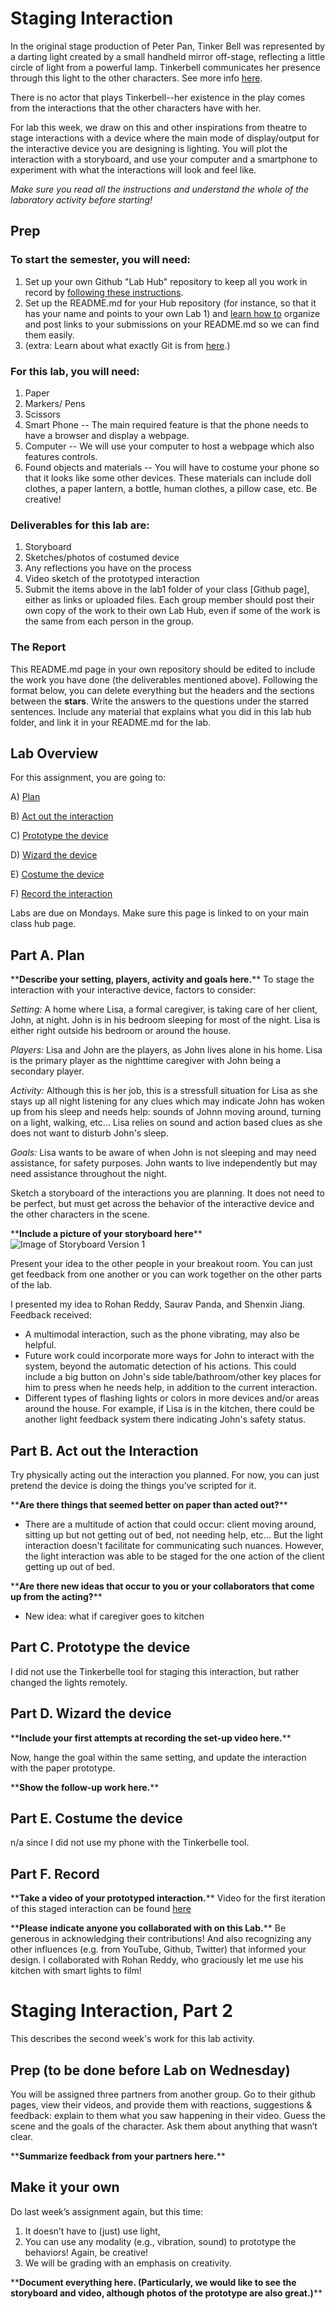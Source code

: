 

# Staging Interaction

In the original stage production of Peter Pan, Tinker Bell was represented by a darting light created by a small handheld mirror off-stage, reflecting a little circle of light from a powerful lamp. Tinkerbell communicates her presence through this light to the other characters. See more info [here](https://en.wikipedia.org/wiki/Tinker_Bell). 

There is no actor that plays Tinkerbell--her existence in the play comes from the interactions that the other characters have with her.

For lab this week, we draw on this and other inspirations from theatre to stage interactions with a device where the main mode of display/output for the interactive device you are designing is lighting. You will plot the interaction with a storyboard, and use your computer and a smartphone to experiment with what the interactions will look and feel like. 

_Make sure you read all the instructions and understand the whole of the laboratory activity before starting!_



## Prep

### To start the semester, you will need:
1. Set up your own Github "Lab Hub" repository to keep all you work in record by [following these instructions](https://github.com/FAR-Lab/Developing-and-Designing-Interactive-Devices/blob/2021Fall/readings/Submitting%20Labs.md).
2. Set up the README.md for your Hub repository (for instance, so that it has your name and points to your own Lab 1) and [learn how to](https://guides.github.com/features/mastering-markdown/) organize and post links to your submissions on your README.md so we can find them easily.
3. (extra: Learn about what exactly Git is from [here](https://git-scm.com/book/en/v2/Getting-Started-What-is-Git%3F).)

### For this lab, you will need:
1. Paper
2. Markers/ Pens
3. Scissors
4. Smart Phone -- The main required feature is that the phone needs to have a browser and display a webpage.
5. Computer -- We will use your computer to host a webpage which also features controls.
6. Found objects and materials -- You will have to costume your phone so that it looks like some other devices. These materials can include doll clothes, a paper lantern, a bottle, human clothes, a pillow case, etc. Be creative!

### Deliverables for this lab are: 
1. Storyboard
1. Sketches/photos of costumed device
1. Any reflections you have on the process
1. Video sketch of the prototyped interaction
1. Submit the items above in the lab1 folder of your class [Github page], either as links or uploaded files. Each group member should post their own copy of the work to their own Lab Hub, even if some of the work is the same from each person in the group.

### The Report
This README.md page in your own repository should be edited to include the work you have done (the deliverables mentioned above). Following the format below, you can delete everything but the headers and the sections between the **stars**. Write the answers to the questions under the starred sentences. Include any material that explains what you did in this lab hub folder, and link it in your README.md for the lab.

## Lab Overview
For this assignment, you are going to:

A) [Plan](#part-a-plan) 

B) [Act out the interaction](#part-b-act-out-the-interaction) 

C) [Prototype the device](#part-c-prototype-the-device)

D) [Wizard the device](#part-d-wizard-the-device) 

E) [Costume the device](#part-e-costume-the-device)

F) [Record the interaction](#part-f-record)

Labs are due on Mondays. Make sure this page is linked to on your main class hub page.

## Part A. Plan 

\*\***Describe your setting, players, activity and goals here.**\*\*
To stage the interaction with your interactive device, factors to consider:

_Setting:_ A home where Lisa, a formal caregiver, is taking care of her client, John, at night. John is in his bedroom sleeping for most of the night. Lisa is either right outside his bedroom or around the house. 


_Players:_ Lisa and John are the players, as John lives alone in his home. Lisa is the primary player as the nighttime caregiver with John being a secondary player. 

_Activity:_ Although this is her job, this is a stressfull situation for Lisa as she stays up all night listening for any clues which may indicate John has woken up from his sleep and needs help: sounds of Johnn moving around, turning on a light, walking, etc... Lisa relies on sound and action based clues as she does not want to disturb John's sleep. 


_Goals:_ Lisa wants to be aware of when John is not sleeping and may need assistance, for safety purposes. John wants to live independently but may need assistance throughout the night.   


Sketch a storyboard of the interactions you are planning. It does not need to be perfect, but must get across the behavior of the interactive device and the other characters in the scene. 

\*\***Include a picture of your storyboard here**\*\*
![Image of Storyboard Version 1](https://github.com/meyhaa/Interactive-Lab-Hub/blob/Fall2021/Lab%201/storyboard_v1.jpg)


Present your idea to the other people in your breakout room. You can just get feedback from one another or you can work together on the other parts of the lab.

I presented my idea to Rohan Reddy, Saurav Panda, and Shenxin Jiang. Feedback received:
* A multimodal interaction, such as the phone vibrating, may also be helpful. 
* Future work could incorporate more ways for John to interact with the system, beyond the automatic detection of his actions. This could include a big button on John's side table/bathroom/other key places for him to press when he needs help, in addition to the current interaction. 
* Different types of flashing lights or colors in more devices and/or areas around the house. For example, if Lisa is in the kitchen, there could be another light feedback system there indicating John's safety status. 


## Part B. Act out the Interaction

Try physically acting out the interaction you planned. For now, you can just pretend the device is doing the things you’ve scripted for it. 

\*\***Are there things that seemed better on paper than acted out?**\*\*
* There are a multitude of action that could occur: client moving around, sitting up but not getting out of bed, not needing help, etc... But the light interaction doesn't facilitate for communicating such nuances. However, the light interaction was able to be staged for the one action of the client getting up out of bed. 

\*\***Are there new ideas that occur to you or your collaborators that come up from the acting?**\*\*
* New idea: what if caregiver goes to kitchen

## Part C. Prototype the device

I did not use the Tinkerbelle tool for staging this interaction, but rather changed the lights remotely. 


## Part D. Wizard the device
\*\***Include your first attempts at recording the set-up video here.**\*\*

Now, hange the goal within the same setting, and update the interaction with the paper prototype. 

\*\***Show the follow-up work here.**\*\*


## Part E. Costume the device
n/a since I did not use my phone with the Tinkerbelle tool.


## Part F. Record

\*\***Take a video of your prototyped interaction.**\*\*
Video for the first iteration of this staged interaction can be found [here](https://drive.google.com/file/d/1DWvN_szDh4go8i45v5cYj-FrFcgGJjQn/view?usp=sharing)

\*\***Please indicate anyone you collaborated with on this Lab.**\*\*
Be generous in acknowledging their contributions! And also recognizing any other influences (e.g. from YouTube, Github, Twitter) that informed your design. 
I collaborated with Rohan Reddy, who graciously let me use his kitchen with smart lights to film! 


# Staging Interaction, Part 2 

This describes the second week's work for this lab activity.


## Prep (to be done before Lab on Wednesday)

You will be assigned three partners from another group. Go to their github pages, view their videos, and provide them with reactions, suggestions & feedback: explain to them what you saw happening in their video. Guess the scene and the goals of the character. Ask them about anything that wasn’t clear. 

\*\***Summarize feedback from your partners here.**\*\*

## Make it your own

Do last week’s assignment again, but this time: 
1) It doesn’t have to (just) use light, 
2) You can use any modality (e.g., vibration, sound) to prototype the behaviors! Again, be creative!
3) We will be grading with an emphasis on creativity. 

\*\***Document everything here. (Particularly, we would like to see the storyboard and video, although photos of the prototype are also great.)**\*\*
